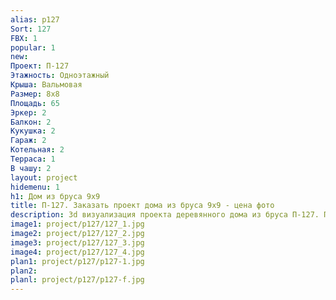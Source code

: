 ```yaml
---
alias: p127
Sort: 127
FBX: 1
popular: 1
new: 
Проект: П-127
Этажность: Одноэтажный
Крыша: Вальмовая
Размер: 8х8
Площадь: 65
Эркер: 2
Балкон: 2
Кукушка: 2
Гараж: 2
Котельная: 2
Терраса: 1
В чашу: 2
layout: project
hidemenu: 1
h1: Дом из бруса 9х9
title: П-127. Заказать проект дома из бруса 9х9 - цена фото
description: 3d визуализация проекта деревянного дома из бруса П-127. Площадь 65 м2, размер 9х9. Вы можете внести любые изменения в проект.
image1: project/p127/127_1.jpg
image2: project/p127/127_2.jpg
image3: project/p127/127_3.jpg
image4: project/p127/127_4.jpg
plan1: project/p127/p127-1.jpg
plan2: 
planl: project/p127/p127-f.jpg
---
```

